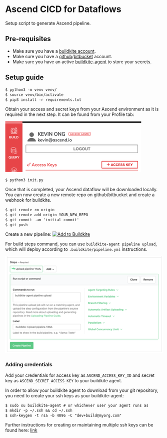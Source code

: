 # Ascend CICD for Dataflows

Setup script to generate Ascend pipeline. 

## Pre-requisites

* Make sure you have a [buildkite account](https://buildkite.com/).
* Make sure you have a [github](https://github.com/)/[bitbucket](https://id.atlassian.com/login?application=bitbucket) account.
* Make sure you have an active [buildkite-agent](https://buildkite.com/docs/agent/v3) to store your secrets.


## Setup guide

```
$ python3 -m venv venv/
$ source venv/bin/activate
$ pip3 install -r requirements.txt
```

Obtain your access and secret keys from your Ascend environment as it is required in the next step.
It can be found from your Profile tab:

![profile](profile.png)

```
$ python3 init.py
```

Once that is completed, your Ascend dataflow will be downloaded locally. 
You can now create a new remote repo on github/bitbucket and create a webhook for buildkite.
```
$ git remote rm origin
$ git remote add origin YOUR_NEW_REPO
$ git commit -am 'initial commit'
$ git push
```

Create a new pipeline: [![Add to Buildkite](https://buildkite.com/button.svg)](https://buildkite.com/new)

For build steps command, you can use `buildkite-agent pipeline upload`, which will deploy according to `.buildkite/pipeline.yml` instructions.

![build-steps](build_steps.png)


### Adding credentials

Add your credentials for access key as `ASCEND_ACCESS_KEY_ID` and secret key as `ASCEND_SECRET_ACCESS_KEY` to your buildkite agent. 

In order to allow your buildkite agent to download from your git repository, you need to create your ssh keys as your buildkite-agent:
```
$ sudo su buildkite-agent # or whichever user your agent runs as
$ mkdir -p ~/.ssh && cd ~/.ssh
$ ssh-keygen -t rsa -b 4096 -C "dev+build@myorg.com"
```

Further instructions for creating or maintaining multiple ssh keys can be found here: [link](https://buildkite.com/docs/agent/v3/ssh-keys)

